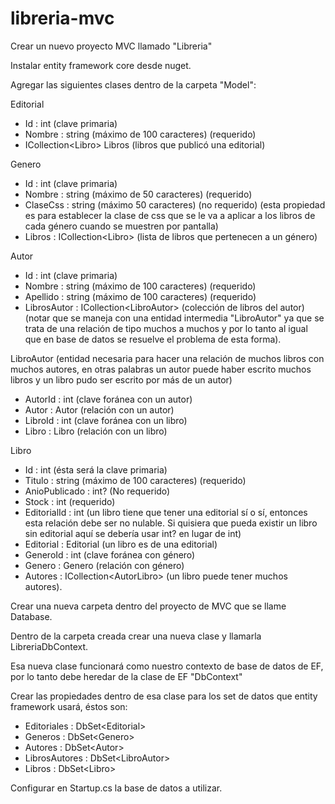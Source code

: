 # libreria-mvc

Crear un nuevo proyecto MVC llamado "Libreria"

Instalar entity framework core desde nuget.

Agregar las siguientes clases dentro de la carpeta "Model":

Editorial
 - Id : int (clave primaria)
 - Nombre : string (máximo de 100 caracteres) (requerido)
 - ICollection&lt;Libro&gt; Libros (libros que publicó una editorial)

Genero
 - Id : int (clave primaria)
 - Nombre : string (máximo de 50 caracteres) (requerido)
 - ClaseCss : string (máximo 50 caracteres) (no requerido) (esta propiedad es para establecer la clase de css que se le va a aplicar a los libros de cada género cuando se muestren por pantalla)
 - Libros : ICollection&lt;Libro&gt; (lista de libros que pertenecen a un género)

Autor
 - Id : int (clave primaria)
 - Nombre : string (máximo de 100 caracteres) (requerido)
 - Apellido : string (máximo de 100 caracteres) (requerido)
 - LibrosAutor : ICollection&lt;LibroAutor&gt; (colección de libros del autor) (notar que se maneja con una entidad intermedia "LibroAutor" ya que se trata de una relación de tipo muchos a muchos y por lo tanto al igual que en base de datos se resuelve el problema de esta forma).

LibroAutor (entidad necesaria para hacer una relación de muchos libros con muchos autores, en otras palabras un autor puede haber escrito muchos libros y un libro pudo ser escrito por más de un autor)
 - AutorId : int (clave foránea con un autor)
 - Autor : Autor (relación con un autor)
 - LibroId : int (clave foránea con un libro)
 - Libro : Libro (relación con un libro)

Libro
 - Id : int (ésta será la clave primaria)
 - Titulo : string (máximo de 100 caracteres) (requerido)
 - AnioPublicado : int? (No requerido)
 - Stock : int (requerido)
 - EditorialId : int (un libro tiene que tener una editorial sí o sí,  entonces esta relación debe ser no nulable. Si quisiera que pueda existir un libro sin editorial aquí se debería usar int? en lugar de int)
 - Editorial : Editorial (un libro es de una editorial)
 - GeneroId : int (clave foránea con género)
 - Genero : Genero (relación con género)
 - Autores : ICollection&lt;AutorLibro&gt; (un libro puede tener muchos autores).


Crear una nueva carpeta dentro del proyecto de MVC que se llame Database.

Dentro de la carpeta creada crear una nueva clase y llamarla LibreriaDbContext.

Esa nueva clase funcionará como nuestro contexto de base de datos de EF, por lo tanto debe heredar de la clase de EF "DbContext"

Crear las propiedades dentro de esa clase para los set de datos que entity framework usará,  éstos son:
 - Editoriales : DbSet&lt;Editorial&gt;
 - Generos : DbSet&lt;Genero&gt;
 - Autores : DbSet&lt;Autor&gt;
 - LibrosAutores : DbSet&lt;LibroAutor&gt;
 - Libros : DbSet&lt;Libro&gt;

Configurar en Startup.cs la base de datos a utilizar. 
